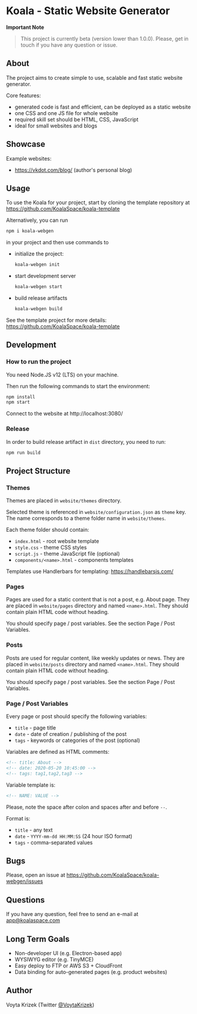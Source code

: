 # Koala - Static Website Generator

**Important Note**

> This project is currently beta (version lower than 1.0.0). Please, get in touch if you have any question or issue.

## About

The project aims to create simple to use, scalable and fast static website generator.

Core features:

- generated code is fast and efficient, can be deployed as a static website
- one CSS and one JS file for whole website
- required skill set should be HTML, CSS, JavaScript
- ideal for small websites and blogs

## Showcase

Example websites:

* https://vkdot.com/blog/ (author's personal blog)

## Usage

To use the Koala for your project, start by cloning the template repository at https://github.com/KoalaSpace/koala-template

Alternatively, you can run

```bash
npm i koala-webgen
```

in your project and then use commands to

- initialize the project:
  ```bash
  koala-webgen init
  ```
- start development server
  ```bash
  koala-webgen start
  ```
- build release artifacts
  ```bash
  koala-webgen build
  ```

See the template project for more details: https://github.com/KoalaSpace/koala-template

## Development

### How to run the project

You need Node.JS v12 (LTS) on your machine.

Then run the following commands to start the environment:

```bash
npm install
npm start
```

Connect to the website at http://localhost:3080/

### Release

In order to build release artifact in `dist` directory, you need to run:

```bash
npm run build
```

## Project Structure

### Themes

Themes are placed in `website/themes` directory.

Selected theme is referenced in `website/configuration.json` as `theme` key. The name corresponds to a theme folder name in `website/themes`.

Each theme folder should contain:

- `index.html` - root website template
- `style.css` - theme CSS styles
- `script.js` - theme JavaScript file (optional)
- `components/<name>.html` - components templates

Templates use Handlerbars for templating: https://handlebarsjs.com/

### Pages

Pages are used for a static content that is not a post, e.g. About page. They are placed in `website/pages` directory and named `<name>.html`. They should contain plain HTML code without heading.

You should specify page / post variables. See the section Page / Post Variables.

### Posts

Posts are used for regular content, like weekly updates or news. They are placed in `website/posts` directory and named `<name>.html`. They should contain plain HTML code without heading.

You should specify page / post variables. See the section Page / Post Variables.

### Page / Post Variables

Every page or post should specify the following variables:

- `title` - page title
- `date` - date of creation / publishing of the post
- `tags` - keywords or categories of the post (optional)

Variables are defined as HTML comments:

```html
<!-- title: About -->
<!-- date: 2020-05-20 10:45:00 -->
<!-- tags: tag1,tag2,tag3 -->
```

Variable template is:

```html
<!-- NAME: VALUE -->
```

Please, note the space after colon and spaces after and before `--`.

Format is:

- `title` - any text
- `date` - `YYYY-mm-dd HH:MM:SS` (24 hour ISO format)
- `tags` - comma-separated values

## Bugs

Please, open an issue at https://github.com/KoalaSpace/koala-webgen/issues

## Questions

If you have any question, feel free to send an e-mail at app@koalaspace.com

## Long Term Goals

- Non-developer UI (e.g. Electron-based app)
- WYSIWYG editor (e.g. TinyMCE)
- Easy deploy to FTP or AWS S3 + CloudFront
- Data binding for auto-generated pages (e.g. product websites)

## Author

Voyta Krizek (Twitter [@VoytaKrizek](https://twitter.com/VoytaKrizek))
